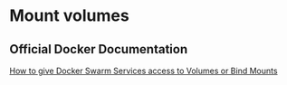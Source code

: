 # Mount volumes

## Official Docker Documentation
[How to give Docker Swarm Services access to Volumes or Bind Mounts](https://docs.docker.com/engine/swarm/services/#give-a-service-access-to-volumes-or-bind-mounts)  
